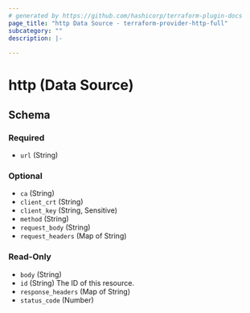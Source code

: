 ```yaml
---
# generated by https://github.com/hashicorp/terraform-plugin-docs
page_title: "http Data Source - terraform-provider-http-full"
subcategory: ""
description: |-
  
---
```


# http (Data Source)





<!-- schema generated by tfplugindocs -->
## Schema

### Required

- `url` (String)

### Optional

- `ca` (String)
- `client_crt` (String)
- `client_key` (String, Sensitive)
- `method` (String)
- `request_body` (String)
- `request_headers` (Map of String)

### Read-Only

- `body` (String)
- `id` (String) The ID of this resource.
- `response_headers` (Map of String)
- `status_code` (Number)


